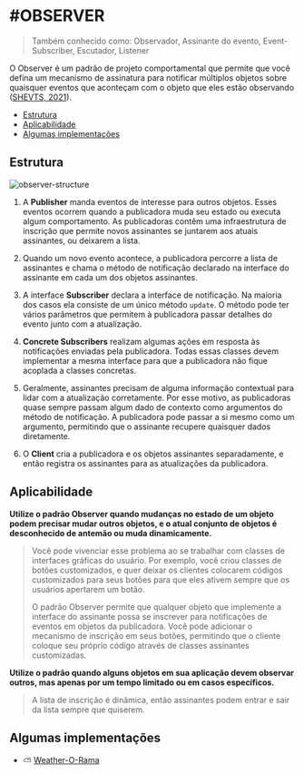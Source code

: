 # #OBSERVER

>Também conhecido como: Observador, Assinante do evento, Event-Subscriber, Escutador, Listener

O Observer é um padrão de projeto comportamental que permite que você defina um mecanismo de assinatura para
notificar múltiplos objetos sobre quaisquer eventos que aconteçam com o objeto que eles estão observando ([SHEVTS, 2021](https://refactoring.guru/pt-br/design-patterns/book)).

- [Estrutura](https://github.com/tnicacio/ifc-programacao6/blob/main/observer#estrutura)
- [Aplicabilidade](https://github.com/tnicacio/ifc-programacao6/blob/main/observer#aplicabilidade)
- [Algumas implementações](https://github.com/tnicacio/ifc-programacao6/blob/main/observer#algumas-implementações)

## Estrutura
![observer-structure](https://user-images.githubusercontent.com/50798315/135774059-4b3814b8-a090-41a2-8d4f-1f6bfc0d0bfe.png)

1. A **Publisher** manda eventos de interesse para outros objetos. Esses eventos ocorrem quando a publicadora muda seu estado
ou executa algum comportamento. As publicadoras contêm uma infraestrutura de inscrição que permite novos assinantes 
se juntarem aos atuais assinantes, ou deixarem a lista.

2. Quando um novo evento acontece, a publicadora percorre a lista de assinantes e chama o método de notificação declarado
na interface do assinante em cada um dos objetos assinantes.

3. A interface **Subscriber** declara a interface de notificação. Na maioria dos casos ela consiste de um único método ```update```. 
O método pode ter vários parâmetros que permitem à publicadora passar detalhes do evento junto com a atualização.

4. **Concrete Subscribers** realizam algumas ações em resposta às notificações enviadas pela publicadora. Todas essas classes
devem implementar a mesma interface para que a publicadora não fique acoplada a classes concretas.

5. Geralmente, assinantes precisam de alguma informação contextual para lidar com a atualização corretamente. Por esse
motivo, as publicadoras quase sempre passam algum dado de contexto como argumentos do método de notificação. 
A publicadora pode passar a si mesmo como um argumento, permitindo que o assinante recupere quaisquer dados diretamente.

6. O **Client** cria a publicadora e os objetos assinantes separadamente, e então registra os assinantes para as atualizações da
publicadora.

## Aplicabilidade

**Utilize o padrão Observer quando mudanças no estado de um objeto podem precisar mudar outros objetos, e o atual conjunto 
de objetos é desconhecido de antemão ou muda dinamicamente.**

> Você pode vivenciar esse problema ao se trabalhar com classes de interfaces gráficas do usuário. Por exemplo, você criou
classes de botões customizados, e quer deixar os clientes colocarem códigos customizados para seus botões para que
eles ativem sempre que os usuários apertarem um botão.
> 
> O padrão Observer permite que qualquer objeto que implemente a interface do assinante possa se inscrever para notificações 
de eventos em objetos da publicadora. Você pode adicionar o mecanismo de inscrição em seus botões, permitindo que o cliente 
coloque seu próprio código através de classes assinantes customizadas.

**Utilize o padrão quando alguns objetos em sua aplicação devem observar outros, mas apenas por um tempo limitado ou
em casos específicos.**

> A lista de inscrição é dinâmica, então assinantes podem entrar e sair da lista sempre que quiserem.


## Algumas implementações
- ⛅ [Weather-O-Rama](https://github.com/tnicacio/ifc-programacao6/tree/main/observer/ifc/WeatherORama)

